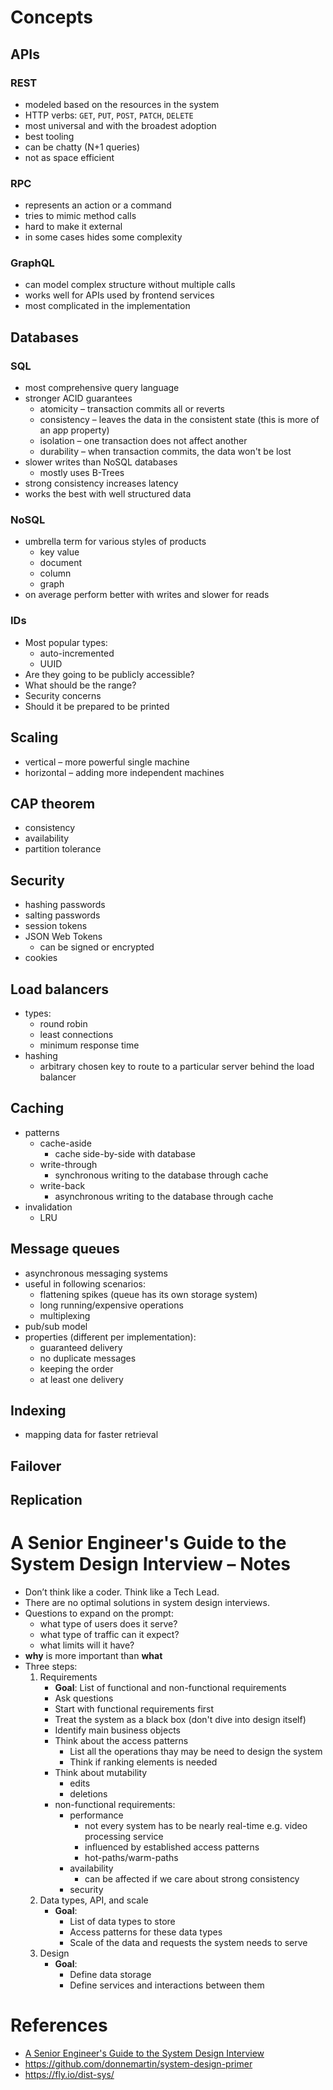 # Concepts
## APIs
### REST
- modeled based on the resources in the system
- HTTP verbs: `GET`, `PUT`, `POST`, `PATCH`, `DELETE`
- most universal and with the broadest adoption
- best tooling 
- can be chatty (N+1 queries)
- not as space efficient
### RPC
- represents an action or a command
- tries to mimic method calls
- hard to make it external
- in some cases hides some complexity
### GraphQL
- can model complex structure without multiple calls
- works well for APIs used by frontend services
- most complicated in the implementation
## Databases
### SQL
- most comprehensive query language
- stronger ACID guarantees
	- atomicity – transaction commits all or reverts
	- consistency – leaves the data in the consistent state (this is more of an app property)
	- isolation – one transaction does not affect another
	- durability – when transaction commits, the data won't be lost
- slower writes than NoSQL databases
	- mostly uses B-Trees
- strong consistency increases latency
- works the best with well structured data
### NoSQL
- umbrella term for various styles of products
	- key value
	- document
	- column
	- graph
- on average perform better with writes and slower for reads
### IDs
- Most popular types:
	- auto-incremented
	- UUID
- Are they going to be publicly accessible? 
- What should be the range? 
- Security concerns
- Should it be prepared to be printed
## Scaling
- vertical – more powerful single machine
- horizontal – adding more independent machines
## CAP theorem
- consistency
- availability
- partition tolerance
## Security
- hashing passwords
- salting passwords
- session tokens
- JSON Web Tokens
	- can be signed or encrypted
- cookies
## Load balancers
- types:
	- round robin
	- least connections 
	- minimum response time
- hashing
	- arbitrary chosen key to route to a particular server behind the load balancer
## Caching
- patterns
	- cache-aside 
		- cache side-by-side with database
	- write-through 
		- synchronous writing to the database through cache
	- write-back
		- asynchronous writing to the database through cache
- invalidation
	- LRU
## Message queues
- asynchronous messaging systems
- useful in following scenarios:
	- flattening spikes (queue has its own storage system)
	- long running/expensive operations
	- multiplexing
- pub/sub model
- properties (different per implementation):
	- guaranteed delivery
	- no duplicate messages
	- keeping the order
	- at least one delivery
## Indexing
- mapping data for faster retrieval
## Failover
## Replication
# A Senior Engineer's Guide to the System Design Interview – Notes
- Don’t think like a coder. Think like a Tech Lead.
- There are no optimal solutions in system design interviews.
- Questions to expand on the prompt:
	- what type of users does it serve?
	- what type of traffic can it expect?
	- what limits will it have?
- **why** is more important than **what**
- Three steps:
	1. Requirements
		- **Goal**: List of functional and non-functional requirements
		- Ask questions
		- Start with functional requirements first
		- Treat the system as a black box (don't dive into design itself)
		- Identify main business objects
		- Think about the access patterns
			- List all the operations thay may be need to design the system
			- Think if ranking elements is needed
		- Think about mutability
			- edits
			- deletions
		- non-functional requirements:
			- performance
				- not every system has to be nearly real-time e.g. video processing service
				- influenced by established access patterns
				- hot-paths/warm-paths
			- availability
				- can be affected if we care about strong consistency
			- security
	1. Data types, API, and scale
		- **Goal**:
			- List of data types to store
			- Access patterns for these data types
			- Scale of the data and requests the system needs to serve
	2. Design
		- **Goal**:
			- Define data storage
			- Define services and interactions between them
# References
- [A Senior Engineer's Guide to the System Design Interview](https://interviewing.io/guides/system-design-interview)
- https://github.com/donnemartin/system-design-primer
- https://fly.io/dist-sys/
